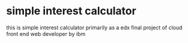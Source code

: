 # simple interest calculator
this is simple interest calculator primarily as a edx final project of cloud front end web developer by ibm
